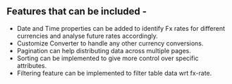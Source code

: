 ##  Features that can be included  - 

- Date and Time properties can be added to identify Fx rates for different currencies and analyse future rates accordingly.
- Customize Converter to handle any other currency conversions.
- Pagination can help distributing data across multiple pages.
- Sorting can be implemented to give more control over specific attributes.
- Filtering feature can be implemented to filter table data wrt fx-rate.